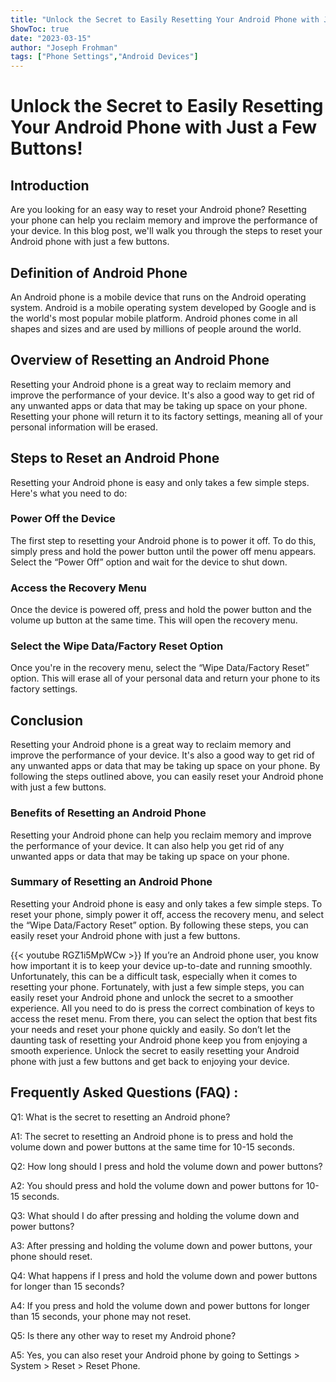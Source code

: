 ```yaml
---
title: "Unlock the Secret to Easily Resetting Your Android Phone with Just a Few Buttons!"
ShowToc: true 
date: "2023-03-15"
author: "Joseph Frohman" 
tags: ["Phone Settings","Android Devices"]
---
```

# Unlock the Secret to Easily Resetting Your Android Phone with Just a Few Buttons!

## Introduction

Are you looking for an easy way to reset your Android phone? Resetting your phone can help you reclaim memory and improve the performance of your device. In this blog post, we'll walk you through the steps to reset your Android phone with just a few buttons. 

## Definition of Android Phone

An Android phone is a mobile device that runs on the Android operating system. Android is a mobile operating system developed by Google and is the world's most popular mobile platform. Android phones come in all shapes and sizes and are used by millions of people around the world. 

## Overview of Resetting an Android Phone

Resetting your Android phone is a great way to reclaim memory and improve the performance of your device. It's also a good way to get rid of any unwanted apps or data that may be taking up space on your phone. Resetting your phone will return it to its factory settings, meaning all of your personal information will be erased. 

## Steps to Reset an Android Phone

Resetting your Android phone is easy and only takes a few simple steps. Here's what you need to do: 

### Power Off the Device

The first step to resetting your Android phone is to power it off. To do this, simply press and hold the power button until the power off menu appears. Select the “Power Off” option and wait for the device to shut down. 

### Access the Recovery Menu

Once the device is powered off, press and hold the power button and the volume up button at the same time. This will open the recovery menu. 

### Select the Wipe Data/Factory Reset Option

Once you're in the recovery menu, select the “Wipe Data/Factory Reset” option. This will erase all of your personal data and return your phone to its factory settings. 

## Conclusion

Resetting your Android phone is a great way to reclaim memory and improve the performance of your device. It's also a good way to get rid of any unwanted apps or data that may be taking up space on your phone. By following the steps outlined above, you can easily reset your Android phone with just a few buttons. 

### Benefits of Resetting an Android Phone

Resetting your Android phone can help you reclaim memory and improve the performance of your device. It can also help you get rid of any unwanted apps or data that may be taking up space on your phone. 

### Summary of Resetting an Android Phone

Resetting your Android phone is easy and only takes a few simple steps. To reset your phone, simply power it off, access the recovery menu, and select the “Wipe Data/Factory Reset” option. By following these steps, you can easily reset your Android phone with just a few buttons.

{{< youtube RGZ1i5MpWCw >}} 
If you’re an Android phone user, you know how important it is to keep your device up-to-date and running smoothly. Unfortunately, this can be a difficult task, especially when it comes to resetting your phone. Fortunately, with just a few simple steps, you can easily reset your Android phone and unlock the secret to a smoother experience. All you need to do is press the correct combination of keys to access the reset menu. From there, you can select the option that best fits your needs and reset your phone quickly and easily. So don’t let the daunting task of resetting your Android phone keep you from enjoying a smooth experience. Unlock the secret to easily resetting your Android phone with just a few buttons and get back to enjoying your device.

## Frequently Asked Questions (FAQ) :
Q1: What is the secret to resetting an Android phone?

A1: The secret to resetting an Android phone is to press and hold the volume down and power buttons at the same time for 10-15 seconds.

Q2: How long should I press and hold the volume down and power buttons?

A2: You should press and hold the volume down and power buttons for 10-15 seconds.

Q3: What should I do after pressing and holding the volume down and power buttons?

A3: After pressing and holding the volume down and power buttons, your phone should reset.

Q4: What happens if I press and hold the volume down and power buttons for longer than 15 seconds?

A4: If you press and hold the volume down and power buttons for longer than 15 seconds, your phone may not reset.

Q5: Is there any other way to reset my Android phone?

A5: Yes, you can also reset your Android phone by going to Settings > System > Reset > Reset Phone.


